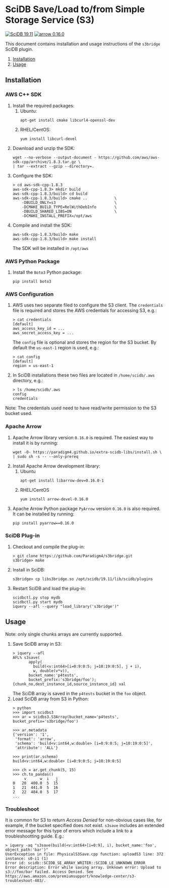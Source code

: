 # SciDB Save/Load to/from Simple Storage Service (S3)

[![SciDB 19.11](https://img.shields.io/badge/SciDB-19.11-blue.svg)](https://forum.paradigm4.com/t/scidb-release-19-11/2411)
[![arrow 0.16.0](https://img.shields.io/badge/arrow-0.16.0-blue.svg)](https://arrow.apache.org/release/0.16.0.html)

This document contains installation and usage instructions of the
`s3bridge` SciDB plugin.

1. [Installation](#installation)
1. [Usage](#usage)

## Installation

### AWS C++ SDK

1. Install the required packages:
   1. Ubuntu:
      ```
      apt-get install cmake libcurl4-openssl-dev
      ```
   1. RHEL/CentOS:
      ```
      yum install libcurl-devel
      ```
1. Download and unzip the SDK:
   ```
   wget --no-verbose --output-document - https://github.com/aws/aws-sdk-cpp/archive/1.8.3.tar.gz \
   | tar --extract --gzip --directory=.
   ```
1. Configure the SDK:
   ```
   > cd aws-sdk-cpp-1.8.3
   aws-sdk-cpp-1.8.3> mkdir build
   aws-sdk-cpp-1.8.3/build> cd build
   aws-sdk-cpp-1.8.3/build> cmake ..            \
       -DBUILD_ONLY=s3                          \
       -DCMAKE_BUILD_TYPE=RelWithDebInfo        \
       -DBUILD_SHARED_LIBS=ON                   \
       -DCMAKE_INSTALL_PREFIX=/opt/aws
   ```
1. Compile and install the SDK:
   ```
   aws-sdk-cpp-1.8.3/build> make
   aws-sdk-cpp-1.8.3/build> make install
   ```
   The SDK will be installed in `/opt/aws`

### AWS Python Package

1. Install the `Boto3` Python package:
   ```
   pip install boto3
   ```

### AWS Configuration

1. AWS uses two separate filed to configure the S3 client. The
   `credentials` file is required and stores the AWS credentials for
   accessing S3, e.g.:
   ```
   > cat credentials
   [default]
   aws_access_key_id = ...
   aws_secret_access_key = ...
   ```
   The `config` file is optional and stores the region for the S3
   bucket. By default the `us-east-1` region is used, e.g.:
   ```
   > cat config
   [default]
   region = us-east-1
   ```
1. In SciDB installations these two files are located in
   `/home/scidb/.aws` directory, e.g.:
   ```
   > ls /home/scidb/.aws
   config
   credentials
   ```

Note: The credentials used need to have read/write permission to the
S3 bucket used.

### Apache Arrow

1. Apache Arrow library version `0.16.0` is required. The easiest way
   to install it is by running:
   ```
   wget -O- https://paradigm4.github.io/extra-scidb-libs/install.sh \
   | sudo sh -s -- --only-prereq
   ```
1. Install Apache Arrow development library:
   1. Ubuntu
      ```
      apt-get install libarrow-dev=0.16.0-1
      ```
   1. RHEL/CentOS
      ```
      yum install arrow-devel-0.16.0
      ```
1. Apache Arrow Python package `PyArrow` version `0.16.0` is also
   required. It can be installed by running:
   ```
   pip install pyarrow==0.16.0
   ```

### SciDB Plug-in

1. Checkout and compile the plug-in:
   ```
   > git clone https://github.com/Paradigm4/s3bridge.git
   s3bridge> make
   ```
1. Install in SciDB:
   ```
   s3bridge> cp libs3bridge.so /opt/scidb/19.11/lib/scidb/plugins
   ```
1. Restart SciDB and load the plug-in:
   ```
   scidbctl.py stop mydb
   scidbctl.py start mydb
   iquery --afl --query "load_library('s3bridge')"
   ```

## Usage

Note: only single chunks arrays are currently supported.

1. Save SciDB array in S3:
   ```
   > iquery --afl
   AFL% s3save(
          apply(
            build(<v:int64>[i=0:9:0:5; j=10:19:0:5], j + i),
            w, double(v*v)),
          bucket_name:'p4tests',
          bucket_prefix:'s3bridge/foo');
   {chunk_no,dest_instance_id,source_instance_id} val
   ```
   The SciDB array is saved in the `p4tests` bucket in the `foo` object.
1. Load SciDB array from S3 in Python:
   ```
   > python
   >>> import scidbs3
   >>> ar = scidbs3.S3Array(bucket_name='p4tests', bucket_prefix='s3bridge/foo')

   >>> ar.metadata
   {'version': '1',
    'format': 'arrow',
    'schema': 'build<v:int64,w:double> [i=0:9:0:5; j=10:19:0:5]',
    'attribute': 'ALL'}

   >>> print(ar.schema)
   build<v:int64,w:double> [i=0:9:0:5; j=10:19:0:5]

   >>> ch = ar.get_chunk(5, 15)
   >>> ch.to_pandas()
        v      w  i   j
   0   20  400.0  5  15
   1   21  441.0  5  16
   2   22  484.0  5  17
   ...
   ```

### Troubleshoot

It is common for S3 to return _Access Denied_ for non-obvious cases
like, for example, if the bucket specified does not exist. `s3save`
includes an extended error message for this type of errors which
include a link to a troubleshootting guide. E.g.:

```
> iquery -aq "s3save(build(<v:int64>[i=0:9], i), bucket_name:'foo', object_path:'bar')"
UserException in file: PhysicalS3Save.cpp function: uploadS3 line: 372 instance: s0-i1 (1)
Error id: scidb::SCIDB_SE_ARRAY_WRITER::SCIDB_LE_UNKNOWN_ERROR
Error description: Error while saving array. Unknown error: Upload to
s3://foo/bar failed. Access Denied. See
https://aws.amazon.com/premiumsupport/knowledge-center/s3-troubleshoot-403/.
```
